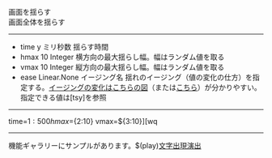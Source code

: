 画面を揺らす  
画面全体を揺らす

***
- time	y		ミリ秒数	揺らす時間
- hmax		10	Integer	横方向の最大揺らし幅。幅はランダム値を取る
- vmax		10	Integer	縦方向の最大揺らし幅。幅はランダム値を取る
- ease		Linear.None	イージング名	揺れのイージング（値の変化の仕方）を指定する。[イージングの変化はこちらの図](https://createjs.com/demos/tweenjs/tween_sparktable)（または[こちら](https://sole.github.io/tween.js/examples/03_graphs.html)）が分かりやすい。指定できる値は[tsy]を参照

***
time=${1:500} hmax=${2:10} vmax=${3:10}][wq

***
機能ギャラリーにサンプルがあります。$(play)[文字出現演出](https://famibee.github.io/SKYNovel_gallery/?cur=tag_quake)
